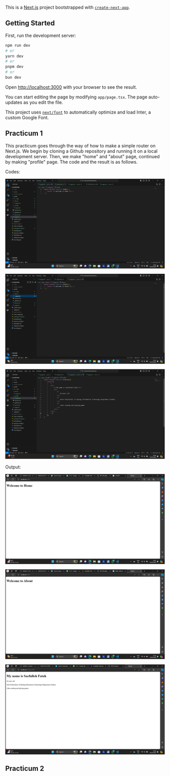 This is a [Next.js](https://nextjs.org/) project bootstrapped with [`create-next-app`](https://github.com/vercel/next.js/tree/canary/packages/create-next-app).

## Getting Started

First, run the development server:

```bash
npm run dev
# or
yarn dev
# or
pnpm dev
# or
bun dev
```

Open [http://localhost:3000](http://localhost:3000) with your browser to see the result.

You can start editing the page by modifying `app/page.tsx`. The page auto-updates as you edit the file.

This project uses [`next/font`](https://nextjs.org/docs/basic-features/font-optimization) to automatically optimize and load Inter, a custom Google Font.

## Practicum 1

This practicum goes through the way of how to make a simple router on Next.js. We begin by cloning a Github repository and running it on a local development server. Then, we make "home" and "about" page, continued by making "profile" page. The code and the result is as follows. 

Codes: 

![Screenshot](assets/05.png)

![Screenshot](assets/01.png)

![Screenshot](assets/04.png)

Output: 

![Screenshot](assets/03.png)

![Screenshot](assets/02.png)

![Screenshot](assets/06.png)

## Practicum 2


